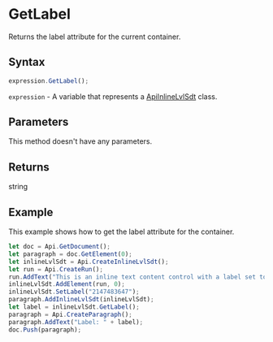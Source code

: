 # GetLabel

Returns the label attribute for the current container.

## Syntax

```javascript
expression.GetLabel();
```

`expression` - A variable that represents a [ApiInlineLvlSdt](../ApiInlineLvlSdt.md) class.

## Parameters

This method doesn't have any parameters.

## Returns

string

## Example

This example shows how to get the label attribute for the container.

```javascript editor-
let doc = Api.GetDocument();
let paragraph = doc.GetElement(0);
let inlineLvlSdt = Api.CreateInlineLvlSdt();
let run = Api.CreateRun();
run.AddText("This is an inline text content control with a label set to it.");
inlineLvlSdt.AddElement(run, 0);
inlineLvlSdt.SetLabel("2147483647");
paragraph.AddInlineLvlSdt(inlineLvlSdt);
let label = inlineLvlSdt.GetLabel();
paragraph = Api.CreateParagraph();
paragraph.AddText("Label: " + label);
doc.Push(paragraph);
```
